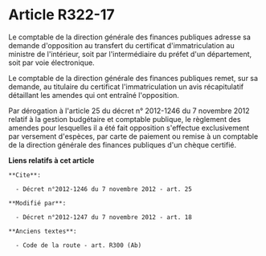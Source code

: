 # Article R322-17

Le  comptable de la direction générale des finances publiques adresse sa demande d'opposition au transfert du certificat
d'immatriculation au ministre de l'intérieur, soit par l'intermédiaire du préfet d'un département, soit par voie
électronique. 

Le  comptable de la direction générale des finances publiques remet, sur sa demande, au titulaire du certificat
l'immatriculation un avis récapitulatif détaillant les amendes qui ont entraîné l'opposition. 

Par dérogation à l'article 25 du décret n° 2012-1246 du 7 novembre 2012 relatif à la gestion budgétaire et comptable
publique, le règlement des amendes pour lesquelles il a été fait opposition s'effectue exclusivement par versement d'espèces,
par carte de paiement ou remise à un  comptable de la direction générale des finances publiques d'un chèque certifié.

**Liens relatifs à cet article**

	**Cite**:

	  - Décret n°2012-1246 du 7 novembre 2012 - art. 25

	**Modifié par**:

	  - Décret n°2012-1247 du 7 novembre 2012 - art. 18

	**Anciens textes**:

	  - Code de la route - art. R300 (Ab)
